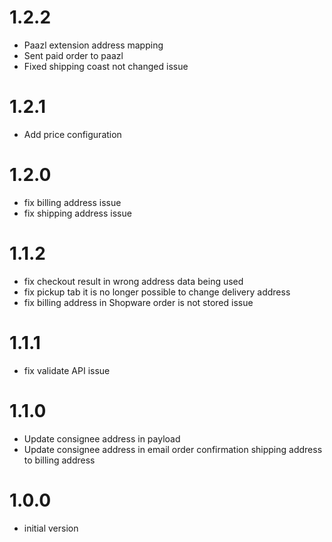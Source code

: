 # 1.2.2
- Paazl extension address mapping
- Sent paid order to paazl
- Fixed shipping coast not changed issue

# 1.2.1
- Add price configuration

# 1.2.0
- fix billing address issue
- fix shipping address issue

# 1.1.2
- fix checkout result in wrong address data being used
- fix pickup tab it is no longer possible to change delivery address
- fix billing address in Shopware order is not stored issue

# 1.1.1
- fix validate API issue

# 1.1.0
- Update consignee address in payload
- Update consignee address  in email order confirmation shipping address to billing address

# 1.0.0
- initial version
